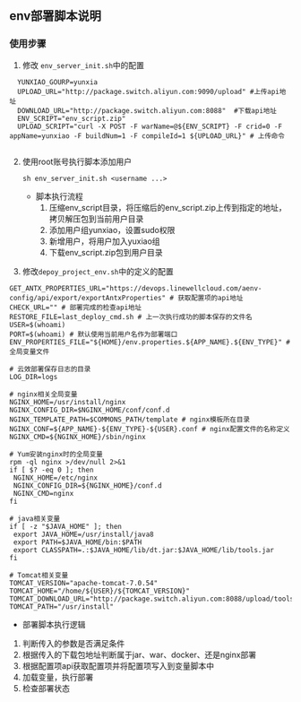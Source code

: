 ## env部署脚本说明


### 使用步骤

1. 修改 `env_server_init.sh`中的配置
```shell
  YUNXIAO_GOURP=yunxia
  UPLOAD_URL="http://package.switch.aliyun.com:9090/upload" #上传api地址
  DOWNLOAD_URL="http://package.switch.aliyun.com:8088"  #下载api地址
  ENV_SCRIPT="env_script.zip"
  UPLOAD_SCRIPT="curl -X POST -F warName=@${ENV_SCRIPT} -F crid=0 -F appName=yunxiao -F buildNum=1 -F compileId=1 ${UPLOAD_URL}" # 上传命令
 
```


2. 使用root账号执行脚本添加用户

   ```
   sh env_server_init.sh <username ...>
   ```

   - 脚本执行流程
     1. 压缩env_script目录，将压缩后的env_script.zip上传到指定的地址，拷贝解压包到当前用户目录
     2. 添加用户组yunxiao，设置sudo权限
     3. 新增用户，将用户加入yuxiao组
     4. 下载env_script.zip包到用户目录

   

3. 修改```depoy_project_env.sh```中的定义的配置
  ```shell
  GET_ANTX_PROPERTIES_URL="https://devops.linewellcloud.com/aenv-config/api/export/exportAntxProperties" # 获取配置项的api地址
  CHECK_URL="" # 部署完成的检查api地址
  RESTORE_FILE=last_deploy_cmd.sh # 上一次执行成功的脚本保存的文件名
  USER=$(whoami)
  PORT=$(whoami) # 默认使用当前用户名作为部署端口
  ENV_PROPERTIES_FILE="${HOME}/env.properties.${APP_NAME}.${ENV_TYPE}" # 全局变量文件

  # 云效部署保存日志的目录
  LOG_DIR=logs

  # nginx相关全局变量
  NGINX_HOME=/usr/install/nginx
  NGINX_CONFIG_DIR=$NGINX_HOME/conf/conf.d
  NGINX_TEMPLATE_PATH=$COMMONS_PATH/template # nginx模板所在目录
  NGINX_CONF=${APP_NAME}-${ENV_TYPE}-${USER}.conf # nginx配置文件的名称定义
  NGINX_CMD=${NGINX_HOME}/sbin/nginx

  # Yum安装nginx时的全局变量
  rpm -ql nginx >/dev/null 2>&1
  if [ $? -eq 0 ]; then
   NGINX_HOME=/etc/nginx
   NGINX_CONFIG_DIR=${NGINX_HOME}/conf.d
   NGINX_CMD=nginx
  fi

  # java相关变量
  if [ -z "$JAVA_HOME" ]; then
   export JAVA_HOME=/usr/install/java8
   export PATH=$JAVA_HOME/bin:$PATH
   export CLASSPATH=.:$JAVA_HOME/lib/dt.jar:$JAVA_HOME/lib/tools.jar
  fi

  # Tomcat相关变量
  TOMCAT_VERSION="apache-tomcat-7.0.54"
  TOMCAT_HOME="/home/${USER}/${TOMCAT_VERSION}"
  TOMCAT_DOWNLOAD_URL="http://package.switch.aliyun.com:8088/upload/tools/${TOMCAT_VERSION}.zip"
  TOMCAT_PATH="/usr/install"
  ```

-  部署脚本执行逻辑
  1. 判断传入的参数是否满足条件
  2. 根据传入的下载包地址判断属于jar、war、docker、还是nginx部署
  3. 根据配置项api获取配置项并将配置项写入到变量脚本中
  4. 加载变量，执行部署
  5. 检查部署状态
